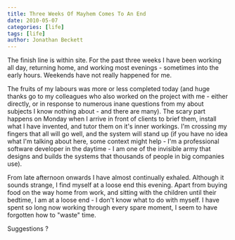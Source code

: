 ```yaml
---
title: Three Weeks Of Mayhem Comes To An End
date: 2010-05-07
categories: [life]
tags: [life]
author: Jonathan Beckett
---
```


The finish line is within site. For the past three weeks I have been working all day, returning home, and working most evenings - sometimes into the early hours. Weekends have not really happened for me.

The fruits of my labours was more or less completed today (and huge thanks go to my colleagues who also worked on the project with me - either directly, or in response to numerous inane questions from my about subjects I know nothing about - and there are many). The scary part happens on Monday when I arrive in front of clients to brief them, install what I have invented, and tutor them on it's inner workings. I'm crossing my fingers that all will go well, and the system will stand up (if you have no idea what I'm talking about here, some context might help - I'm a professional software developer in the daytime - I am one of the invisible army that designs and builds the systems that thousands of people in big companies use).

From late afternoon onwards I have almost continually exhaled. Although it sounds strange, I find myself at a loose end this evening. Apart from buying food on the way home from work, and sitting with the children until their bedtime, I am at a loose end - I don't know what to do with myself. I have spent so long now working through every spare moment, I seem to have forgotten how to "waste" time.

Suggestions ?